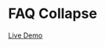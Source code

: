 # FAQ Collapse

<a href="https://objective-mirzakhani-096a1b.netlify.app/" target="_blank">Live Demo</a>